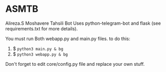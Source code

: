 # ASMTB
Alireza.S Moshavere Tahsili Bot
Uses python-telegram-bot and flask (see requirements.txt for more details).

You must run Both webapp.py and main.py files.
to do this:
1. $ ``````python3 main.py & bg``````
2. $ ``````python3 webapp.py & bg``````

 Don't forget to edit core/config.py file and replace your own stuff.


